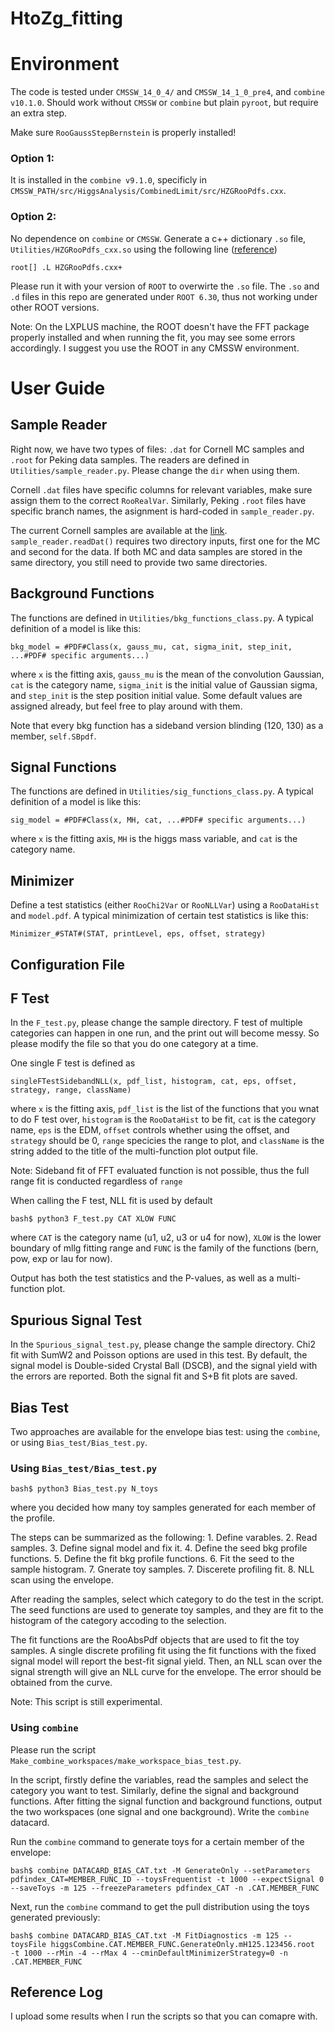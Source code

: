 # HtoZg_fitting

# Environment
The code is tested under `CMSSW_14_0_4/` and `CMSSW_14_1_0_pre4`, and `combine v10.1.0`. 
Should work without `CMSSW` or `combine` but plain `pyroot`, but require an extra step.

Make sure `RooGaussStepBernstein` is properly installed!

### Option 1: 
  It is installed in the `combine v9.1.0`, specificly in `CMSSW_PATH/src/HiggsAnalysis/CombinedLimit/src/HZGRooPdfs.cxx`.

### Option 2: 
  No dependence on `combine` or `CMSSW`. Generate a c++ dictionary `.so` file, `Utilities/HZGRooPdfs_cxx.so` using the following line ([reference](https://root.cern/manual/io_custom_classes/#generating-dictionaries))
  ```
  root[] .L HZGRooPdfs.cxx+
  ```
Please run it with your version of `ROOT` to overwirte the `.so` file. The `.so` and `.d` files in this repo are generated under `ROOT 6.30`, thus not working under other ROOT versions.

Note: On the LXPLUS machine, the ROOT doesn't have the FFT package properly installed and when running the fit, you may see some errors accordingly. I suggest you use the ROOT in any CMSSW environment. 

# User Guide

## Sample Reader
Right now, we have two types of files: `.dat` for Cornell MC samples and `.root` for Peking data samples. The readers are defined in `Utilities/sample_reader.py`. Please change the `dir` when using them.

Cornell `.dat` files have specific columns for relevant variables, make sure assign them to the correct `RooRealVar`. Similarly, Peking `.root` files have specific branch names, the asignment is hard-coded in `sample_reader.py`.

The current Cornell samples are available at the [link](https://cernbox.cern.ch/s/EIUbbYia6JCpfC6). `sample_reader.readDat()` requires two directory inputs, first one for the MC and second for the data. If both MC and data samples are stored in the same directory, you still need to provide two same directories.

## Background Functions
The functions are defined in `Utilities/bkg_functions_class.py`. A typical definition of a model is like this: 
```
bkg_model = #PDF#Class(x, gauss_mu, cat, sigma_init, step_init, ...#PDF# specific arguments...)
```
where `x` is the fitting axis, `gauss_mu` is the mean of the convolution Gaussian, `cat` is the category name, `sigma_init` is the initial value of Gaussian sigma, and `step_init` is the step position initial value. Some default values are assigned already, but feel free to play around with them.

Note that every bkg function has a sideband version blinding (120, 130) as a member, `self.SBpdf`.

## Signal Functions
The functions are defined in `Utilities/sig_functions_class.py`. A typical definition of a model is like this:
```
sig_model = #PDF#Class(x, MH, cat, ...#PDF# specific arguments...)
```
where `x` is the fitting axis, `MH` is the higgs mass variable, and `cat` is the category name.

## Minimizer
Define a test statistics (either `RooChi2Var` or `RooNLLVar`) using a `RooDataHist` and `model.pdf`. A typical minimization of certain test statistics is like this:
```
Minimizer_#STAT#(STAT, printLevel, eps, offset, strategy)
```

## Configuration File


## F Test
In the `F_test.py`, please change the sample directory. F test of multiple categories can happen in one run, and the print out will become messy. So please modify the file so that you do one category at a time. 

One single F test is defined as
```
singleFTestSidebandNLL(x, pdf_list, histogram, cat, eps, offset, strategy, range, className)
```
where `x` is the fitting axis, `pdf_list` is the list of the functions that you wnat to do F test over, `histogram` is the `RooDataHist` to be fit, `cat` is the category name, `eps` is the EDM, `offset` controls whether using the offset, and `strategy` should be 0, `range` specicies the range to plot, and `className` is the string added to the title of the multi-function plot output file.

Note: Sideband fit of FFT evaluated function is not possible, thus the full range fit is conducted regardless of `range` 

When calling the F test, NLL fit is used by default
```
bash$ python3 F_test.py CAT XLOW FUNC
```
where `CAT` is the category name (u1, u2, u3 or u4 for now), `XLOW` is the lower boundary of mllg fitting range and `FUNC` is the family of the functions (bern, pow, exp or lau for now).

Output has both the test statistics and the P-values, as well as a multi-function plot.

## Spurious Signal Test
In the `Spurious_signal_test.py`, please change the sample directory. Chi2 fit with SumW2 and Poisson options are used in this test. By default, the signal model is Double-sided Crystal Ball (DSCB), and the signal yield with the errors are reported. Both the signal fit and S+B fit plots are saved.

## Bias Test
Two approaches are available for the envelope bias test: using the `combine`, or using `Bias_test/Bias_test.py`. 
### Using `Bias_test/Bias_test.py`
```
bash$ python3 Bias_test.py N_toys
```
where you decided how many toy samples generated for each member of the profile.

The steps can be summarized as the following: 1. Define varables. 2. Read samples. 3. Define signal model and fix it. 4. Define the seed bkg profile functions. 5. Define the fit bkg profile functions. 6. Fit the seed to the sample histogram. 7. Gnerate toy samples. 7. Discerete profiling fit. 8. NLL scan using the envelope.

After reading the samples, select which category to do the test in the script. The seed functions are used to generate toy samples, and they are fit to the histogram of the category accoding to the selection. 

The fit functions are the RooAbsPdf objects that are used to fit the toy samples. A single discrete profiling fit using the fit functions with the fixed signal model will report the best-fit signal yield. Then, an NLL scan over the signal strength will give an NLL curve for the envelope. The error should be obtained from the curve.

Note: This script is still experimental. 

### Using `combine`
Please run the script `Make_combine_workspaces/make_workspace_bias_test.py`.

In the script, firstly define the variables, read the samples and select the category you want to test. Similarly, define the signal and background functions. After fitting the signal function and background functions, output the two workspaces (one signal and one background). Write the `combine` datacard.

Run the `combine` command to generate toys for a certain member of the envelope:
```
bash$ combine DATACARD_BIAS_CAT.txt -M GenerateOnly --setParameters pdfindex_CAT=MEMBER_FUNC_ID --toysFrequentist -t 1000 --expectSignal 0 --saveToys -m 125 --freezeParameters pdfindex_CAT -n .CAT.MEMBER_FUNC
```
Next, run the `combine` command to get the pull distribution using the toys generated previously:
```
bash$ combine DATACARD_BIAS_CAT.txt -M FitDiagnostics -m 125 --toysFile higgsCombine.CAT.MEMBER_FUNC.GenerateOnly.mH125.123456.root  -t 1000 --rMin -4 --rMax 4 --cminDefaultMinimizerStrategy=0 -n .CAT.MEMBER_FUNC
```

## Reference Log
I upload some results when I run the scripts so that you can comapre with.

